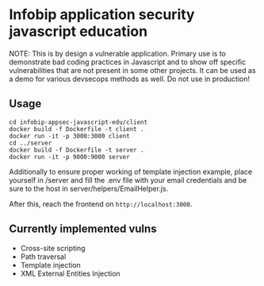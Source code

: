# Infobip application security javascript education

NOTE: This is by design a vulnerable application. Primary use is to demonstrate bad coding practices in Javascript and to show off specific vulnerabilities that are not present in some other projects. It can be used as a demo for various devsecops methods as well. Do not use in production!


## Usage


```
cd infobip-appsec-javascript-edu/client
docker build -f Dockerfile -t client .
docker run -it -p 3000:3000 client
cd ../server
docker build -f Dockerfile -t server .
docker run -it -p 9000:9000 server
```
Additionally to ensure proper working of template injection example, place yourself in /server and fill the .env file with your email credentials and be sure to the host in server/helpers/EmailHelper.js.

After this, reach the frontend on `http://localhost:3000`.

## Currently implemented vulns

- Cross-site scripting
- Path traversal
- Template injection
- XML External Entities Injection